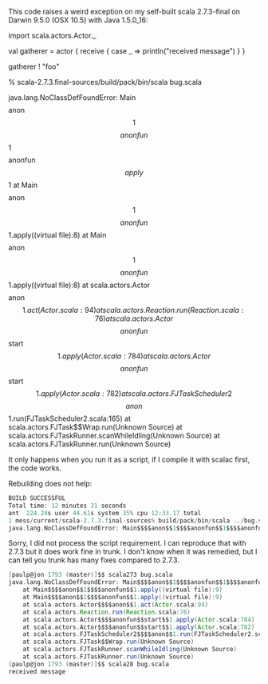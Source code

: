 This code raises a weird exception on my self-built scala 2.7.3-final on Darwin 9.5.0 (OSX 10.5) with Java 1.5.0_16:

 import scala.actors.Actor._
 
 val gatherer = actor {
   receive {
     case _ => println("received message")
   }
 }

 gatherer ! "foo"


% scala-2.7.3.final-sources/build/pack/bin/scala bug.scala

java.lang.NoClassDefFoundError: Main$$$$anon$$1$$$$anonfun$$1$$$$anonfun$$apply$$1
	at Main$$$$anon$$1$$$$anonfun$$1.apply((virtual file):8)
	at Main$$$$anon$$1$$$$anonfun$$1.apply((virtual file):8)
	at scala.actors.Actor$$$$anon$$1.act(Actor.scala:94)
	at scala.actors.Reaction.run(Reaction.scala:76)
	at scala.actors.Actor$$$$anonfun$$start$$1.apply(Actor.scala:784)
	at scala.actors.Actor$$$$anonfun$$start$$1.apply(Actor.scala:782)
	at scala.actors.FJTaskScheduler2$$$$anon$$1.run(FJTaskScheduler2.scala:165)
	at scala.actors.FJTask$$Wrap.run(Unknown Source)
	at scala.actors.FJTaskRunner.scanWhileIdling(Unknown Source)
	at scala.actors.FJTaskRunner.run(Unknown Source)

It only happens when you run it as a script, if I compile it with scalac first, the code works.

Rebuilding does not help:

```scala
BUILD SUCCESSFUL
Total time: 12 minutes 31 seconds
ant  224.24s user 44.61s system 35% cpu 12:33.17 total
1 mess/current/scala-2.7.3.final-sources% build/pack/bin/scala ../bug.scala
java.lang.NoClassDefFoundError: Main$$$$anon$$1$$$$anonfun$$1$$$$anonfun$$apply$$1
```
Sorry, I did not process the script requirement.  I can reproduce that with 2.7.3 but it does work fine in trunk.  I don't know when it was remedied, but I can tell you trunk has many fixes compared to 2.7.3.
```scala
[paulp@jon 1793 (master)]$$ scala273 bug.scala 
java.lang.NoClassDefFoundError: Main$$$$anon$$1$$$$anonfun$$1$$$$anonfun$$apply$$1
	at Main$$$$anon$$1$$$$anonfun$$1.apply((virtual file):9)
	at Main$$$$anon$$1$$$$anonfun$$1.apply((virtual file):9)
	at scala.actors.Actor$$$$anon$$1.act(Actor.scala:94)
	at scala.actors.Reaction.run(Reaction.scala:76)
	at scala.actors.Actor$$$$anonfun$$start$$1.apply(Actor.scala:784)
	at scala.actors.Actor$$$$anonfun$$start$$1.apply(Actor.scala:782)
	at scala.actors.FJTaskScheduler2$$$$anon$$1.run(FJTaskScheduler2.scala:165)
	at scala.actors.FJTask$$Wrap.run(Unknown Source)
	at scala.actors.FJTaskRunner.scanWhileIdling(Unknown Source)
	at scala.actors.FJTaskRunner.run(Unknown Source)
[paulp@jon 1793 (master)]$$ scala28 bug.scala 
received message
```
